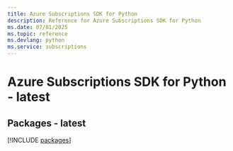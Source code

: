 ```yaml
---
title: Azure Subscriptions SDK for Python
description: Reference for Azure Subscriptions SDK for Python
ms.date: 07/01/2025
ms.topic: reference
ms.devlang: python
ms.service: subscriptions
---
```

# Azure Subscriptions SDK for Python - latest
## Packages - latest
[!INCLUDE [packages](subscriptions-index.md)]